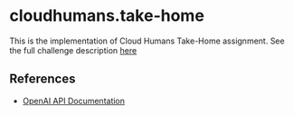 # cloudhumans.take-home
This is the implementation of Cloud Humans Take-Home assignment.
See the full challenge description [here](./ChallengeDescription.md)

## References

- [OpenAI API Documentation](https://platform.openai.com/docs/guides/text-generation#quickstart)
